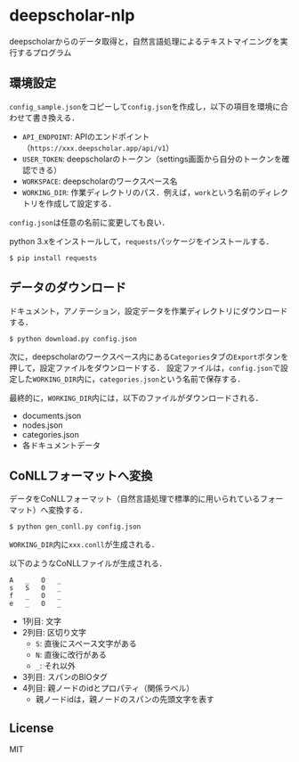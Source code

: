 # deepscholar-nlp
deepscholarからのデータ取得と，自然言語処理によるテキストマイニングを実行するプログラム

## 環境設定
`config_sample.json`をコピーして`config.json`を作成し，以下の項目を環境に合わせて書き換える．
* `API_ENDPOINT`: APIのエンドポイント（`https://xxx.deepscholar.app/api/v1`）
* `USER_TOKEN`: deepscholarのトークン（settings画面から自分のトークンを確認できる）
* `WORKSPACE`: deepscholarのワークスペース名
* `WORKING_DIR`: 作業ディレクトリのパス．例えば，`work`という名前のディレクトリを作成して設定する．

`config.json`は任意の名前に変更しても良い．

python 3.xをインストールして，`requests`パッケージをインストールする．
```
$ pip install requests
```

## データのダウンロード
ドキュメント，アノテーション，設定データを作業ディレクトリにダウンロードする．
```
$ python download.py config.json
```

次に，deepscholarのワークスペース内にある`Categories`タブの`Export`ボタンを押して，設定ファイルをダウンロードする．
設定ファイルは，`config.json`で設定した`WORKING_DIR`内に，`categories.json`という名前で保存する．

最終的に，`WORKING_DIR`内には，以下のファイルがダウンロードされる．
* documents.json
* nodes.json
* categories.json
* 各ドキュメントデータ

## CoNLLフォーマットへ変換
データをCoNLLフォーマット（自然言語処理で標準的に用いられているフォーマット）へ変換する．
```
$ python gen_conll.py config.json
```
`WORKING_DIR`内に`xxx.conll`が生成される．

以下のようなCoNLLファイルが生成される．
```
A	_	O	_
s	S	O	_
f	_	O	_
e	_	O	_
```
* 1列目: 文字
* 2列目: 区切り文字
    * `S`: 直後にスペース文字がある
    * `N`: 直後に改行がある
    * `_`: それ以外
* 3列目: スパンのBIOタグ
* 4列目: 親ノードのidとプロパティ（関係ラベル）
    * 親ノードidは，親ノードのスパンの先頭文字を表す

## License
MIT
